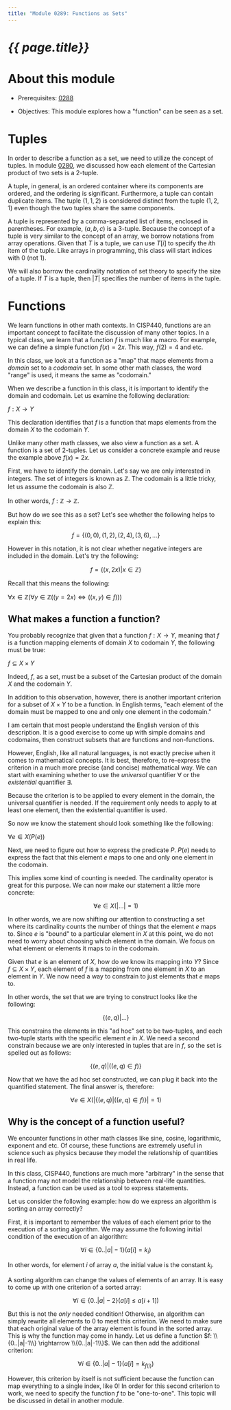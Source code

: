 ```yaml
---
title: "Module 0289: Functions as Sets"
---
```


# _{{ page.title}}_

# About this module

-   Prerequisites: [0288](../0288/mdModule.html)

-   Objectives: This module explores how a "function" can be seen as a
    set.

# Tuples

In order to describe a function as a set, we need to utilize the concept
of tuples. In module [0280](../0280/mdModule.html), we discussed how each element of
the Cartesian product of two sets is a 2-tuple.

A tuple, in general, is an ordered container where its components are
ordered, and the ordering is significant. Furthermore, a tuple can
contain duplicate items. The tuple $(1,1,2)$ is considered distinct from
the tuple $(1,2,1)$ even though the two tuples share the same
components.

A tuple is represented by a comma-separated list of items, enclosed in
parentheses. For example, $(a,b,c)$ is a 3-tuple. Because the concept of
a tuple is very similar to the concept of an array, we borrow notations
from array operations. Given that $T$ is a tuple, we can use $T[i]$ to
specify the $i$th item of the tuple. Like arrays in programming, this
class will start indices with 0 (not 1).

We will also borrow the cardinality notation of set theory to specify
the size of a tuple. If $T$ is a tuple, then $|T|$ specifies the number
of items in the tuple.

# Functions

We learn functions in other math contexts. In CISP440, functions are an
important concept to facilitate the discussion of many other topics. In
a typical class, we learn that a function $f$ is much like a macro. For
example, we can define a simple function $f(x)=2x$. This way, $f(2)=4$
and etc.

In this class, we look at a function as a "map" that maps elements from
a *domain* set to a *codomain* set. In some other math classes, the word
"range" is used, it means the same as "codomain."

When we describe a function in this class, it is important to identify
the domain and codomain. Let us examine the following declaration:

$f:X \rightarrow Y$

This declaration identifies that $f$ is a function that maps elements
from the domain $X$ to the codomain $Y$.

Unlike many other math classes, we also view a function as a set. A
function is a set of 2-tuples. Let us consider a concrete example and
reuse the example above $f(x)=2x$.

First, we have to identify the domain. Let's say we are only interested
in integers. The set of integers is known as $\mathbb{Z}$. The codomain
is a little tricky, let us assume the codomain is also $\mathbb{Z}$.

In other words, $f:\mathbb{Z} \rightarrow \mathbb{Z}$.

But how do we see this as a set? Let's see whether the following helps
to explain this:

$$f=\{(0,0), (1,2), (2,4), (3,6), \dots\}$$

However in this notation, it is not clear whether negative integers are
included in the domain. Let's try the following:

$$f=\{(x,2x) | x \in \mathbb{Z}\}$$

Recall that this means the following:

$\forall x \in \mathbb{Z}(\forall y \in \mathbb{Z} ((y=2x) \Leftrightarrow ((x,y) \in f)))$

## What makes a function a function?

You probably recognize that given that a function $f: X \rightarrow Y$,
meaning that $f$ is a function mapping elements of domain $X$ to
codomain $Y$, the following must be true:

$f \subseteq X \times Y$

Indeed, $f$, as a set, must be a subset of the Cartesian product of the
domain $X$ and the codomain $Y$.

In addition to this observation, however, there is another important
criterion for a subset of $X \times Y$ to be a function. In English
terms, "each element of the domain must be mapped to one and only one
element in the codomain."

I am certain that most people understand the English version of this
description. It is a good exercise to come up with simple domains and
codomains, then construct subsets that are functions and non-functions.

However, English, like all natural languages, is not exactly precise
when it comes to mathematical concepts. It is best, therefore, to
re-express the criterion in a much more precise (and concise)
mathematical way. We can start with examining whether to use the
*universal* quantifier $\forall$ or the *existential* quantifier
$\exists$.

Because the criterion is to be applied to every element in the domain,
the universal quantifier is needed. If the requirement only needs to
apply to at least one element, then the existential quantifier is used.

So now we know the statement should look something like the following:

$\forall e \in X(P(e))$

Next, we need to figure out how to express the predicate $P$. $P(e)$
needs to express the fact that this element $e$ maps to one and only one
element in the codomain.

This implies some kind of counting is needed. The cardinality operator
is great for this purpose. We can now make our statement a little more
concrete:

$$\forall e \in X(|\dots| = 1)$$

In other words, we are now shifting our attention to constructing a set
where its cardinality counts the number of things that the element $e$
maps to. Since $e$ is "bound" to a particular element in $X$ at this
point, we do not need to worry about choosing which element in the
domain. We focus on what element or elements it maps to in the codomain.

Given that $e$ is an element of $X$, how do we know its mapping into
$Y$? Since $f \subseteq X \times Y$, each element of $f$ is a mapping
from one element in $X$ to an element in $Y$. We now need a way to
constrain to just elements that $e$ maps to.

In other words, the set that we are trying to construct looks like the
following:

$$\{(e,q)|\dots\}$$

This constrains the elements in this "ad hoc" set to be two-tuples, and
each two-tuple starts with the specific element $e$ in $X$. We need a
second constrain because we are only interested in tuples that are in
$f$, so the set is spelled out as follows:

$$\{(e,q)|((e,q) \in f)\}$$

Now that we have the ad hoc set constructed, we can plug it back into
the quantified statement. The final answer is, therefore:

$$\forall e \in X \bigl(\left|\{(e,q)|((e,q) \in f)\} \right| = 1 \bigr)$$

## Why is the concept of a function useful?

We encounter functions in other math classes like sine, cosine,
logarithmic, exponent and etc. Of course, these functions are extremely
useful in science such as physics because they model the relationship of
quantities in real life.

In this class, CISP440, functions are much more "arbitrary" in the sense
that a function may not model the relationship between real-life
quantities. Instead, a function can be used as a tool to express
statements.

Let us consider the following example: how do we express an algorithm is
sorting an array correctly?

First, it is important to remember the values of each element prior to
the execution of a sorting algorithm. We may assume the following
initial condition of the execution of an algorithm:

$$\forall i \in \{0..|a|-1\} (a[i] = k_i)$$

In other words, for element $i$ of array $a$, the initial value is the
constant $k_i$.

A sorting algorithm can change the values of elements of an array. It is
easy to come up with one criterion of a sorted array:

$$\forall i \in \{0..|a|-2\} (a[i] \le a[i+1])$$

But this is not the *only* needed condition! Otherwise, an algorithm can
simply rewrite all elements to 0 to meet this criterion. We need to make
sure that each original value of the array element is found in the sorted
array. This is why the function may come in handy. Let us define a
function $f: \\{0..|a|-1\\} \rightarrow \\{0..|a|-1\\}$. We can then add the
additional criterion:

$$\forall i \in \{0..|a|-1\}(a[i] = k_{f(i)})$$

However, this criterion by itself is not sufficient because the function
can map everything to a single index, like 0! In order for this second
criterion to work, we need to specify the function $f$ to be
"one-to-one". This topic will be discussed in detail in another module.
